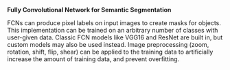 **Fully Convolutional Network for Semantic Segmentation**

FCNs can produce pixel labels on input images to create masks for objects. This implementation can be trained on an arbitrary number of classes with user-given data. Classic FCN models like VGG16 and ResNet are built in, but custom models may also be used instead. Image preprocessing (zoom, rotation, shift, flip, shear) can be applied to the training data to artificially increase the amount of training data, and prevent overfitting.

